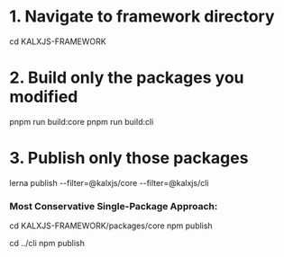 # 1. Navigate to framework directory
cd KALXJS-FRAMEWORK

# 2. Build only the packages you modified
pnpm run build:core
pnpm run build:cli

# 3. Publish only those packages
lerna publish --filter=@kalxjs/core --filter=@kalxjs/cli

### Most Conservative Single-Package Approach:
cd KALXJS-FRAMEWORK/packages/core
npm publish

cd ../cli
npm publish
